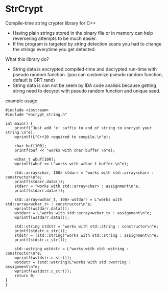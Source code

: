 # StrCrypt
Compile-time string crypter library for C++

- Having plain strings stored in the binary file or in memory can help reversering attempts to be much easier.
- If the program is targeted by string detection scans you had to change the strings everytime you get detected.

What this library do?
- String data is encrypted compiled-time and decrypted run-time with pseudo random function. (you can customize pseudo random function, default is CRT.rand)
- String data is can not be seem by IDA code analisis because getting string need to decyrpt with pseudo random function and unique seed.

example usage 
```
#include <iostream>
#include "encrypt_string.h"

int main() {
	printf("Just add 'e' suffix to end of string to encrypt your string.\n"e);
	wprintf(L"C++20 required to compile.\n"e);

	char buf[100];
	printf(buf << "works with char buffer \n"e);

	wchar_t wbuf[100];
	wprintf(wbuf << L"works with wchar_t buffer.\n"e);

	std::array<char, 100> stdarr = "works with std::array<char> : constructor\n"e;
	printf(stdarr.data());
	stdarr = "works with std::array<char> : assignment\n"e;
	printf(stdarr.data());

	std::array<wchar_t, 100> wstdarr = L"works with std::array<wchar_t> : constructor\n"e;
	wprintf(wstdarr.data());
	wstdarr = L"works with std::array<wchar_t> : assignment\n"e;
	wprintf(wstdarr.data());

	std::string stdstr = "works with std::string : constructor\n"e;
	printf(stdstr.c_str());
	stdstr = (std::string)"works with std::string : assignment\n"e;
	printf(stdstr.c_str());

	std::wstring wstdstr = L"works with std::wstring : constructor\n"e;
	wprintf(wstdstr.c_str());
	wstdstr = (std::wstring)L"works with std::wstring : assignment\n"e;
	wprintf(wstdstr.c_str());
	return 0;
}
}
```

